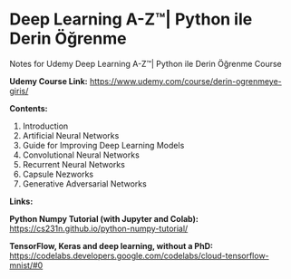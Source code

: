 # Deep Learning A-Z™| Python ile Derin Öğrenme

Notes for Udemy Deep Learning A-Z™| Python ile Derin Öğrenme Course

__Udemy Course Link:__ https://www.udemy.com/course/derin-ogrenmeye-giris/

__Contents:__

1. Introduction
2. Artificial Neural Networks
3. Guide for Improving Deep Learning Models
4. Convolutional Neural Networks
5. Recurrent Neural Networks
6. Capsule Nezworks
7. Generative Adversarial Networks

__Links:__

__Python Numpy Tutorial (with Jupyter and Colab):__ https://cs231n.github.io/python-numpy-tutorial/

__TensorFlow, Keras and deep learning, without a PhD:__ https://codelabs.developers.google.com/codelabs/cloud-tensorflow-mnist/#0
